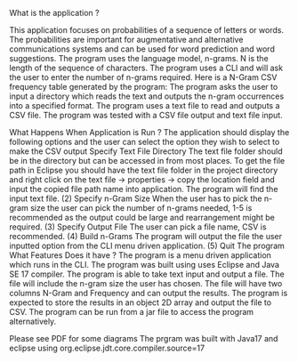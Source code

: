 
What is the application ? 

This application focuses on probabilities of a sequence of letters or words. The probabilities are important for augmentative and alternative communications systems and can be used for word prediction and word suggestions. The program uses the language model, n-grams. N is the length of the sequence of characters. The program uses a CLI and will ask the user to enter the number of n-grams required. Here is a N-Gram CSV frequency table generated by the program: The program asks the user to input a directory which reads the text and outputs the n-gram occurrences into a specified format. The program uses a text file to read and outputs a CSV file. The program was tested with a CSV file output and text file input.

 What Happens When Application is Run ? The application should display the following options and the user can select the option they wish to select to make the CSV output Specify Text File Directory The text file folder should be in the directory but can be accessed in from most places. To get the file path in Eclipse you should have the text file folder in the project directory and right click on the text file -> properties -> copy the location field and input the copied file path name into application. The program will find the input text file. 
(2) Specify n-Gram Size When the user has to pick the n-gram size the user can pick the number of n-grams needed, 1-5 is recommended as the output could be large and rearrangement might be required. (3) Specify Output File The user can pick a file name, CSV is recommended. 
(4) Build n-Grams The program will output the file the user inputted option from the CLI menu driven application. 
(5) Quit The program
 What Features Does it have ? 
The program is a menu driven application which runs in the CLI. The program was built using uses Eclipse and Java SE 17 compiler. The program is able to take text input and output a file. The file will include the n-gram size the user has chosen. The file will have two columns N-Gram and Frequency and can output the results. The program is expected to store the results in an object 2D array and output the file to CSV. The program can be run from a jar file to access the program alternatively. 

Please see PDF for some diagrams
 The prgram was built with Java17 and eclipse using org.eclipse.jdt.core.compiler.source=17
